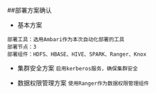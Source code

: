 ##部署方案确认

- 基本方案
```
部署工具：选用Ambari作为本次自动化部署的工具
部署节点：3
部署组件：HDFS、HBASE、HIVE、SPARK、Ranger、Knox
``` 
- 集群安全方案
`启用kerberos服务，确保集群安全`

- 数据权限管理方案
`使用Ranger作为数据权限管理组件`